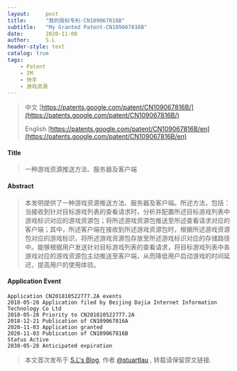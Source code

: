 ```yaml
---
layout:     post
title:      "我的授权专利-CN109067816B"
subtitle:   "My Granted Patent-CN109067816B"
date:       2020-11-08
author:     S.L
header-style: text
catalog: true
tags:
    - Patent
    - IM
    - 快手
    - 游戏资源
---
```

> 中文 [https://patents.google.com/patent/CN109067816B/](https://patents.google.com/patent/CN109067816B/)
>
> English [https://patents.google.com/patent/CN109067816B/en](https://patents.google.com/patent/CN109067816B/en)

#### Title
> 一种游戏资源推送方法、服务器及客户端




#### Abstract
> 本发明提供了一种游戏资源推送方法、服务器及客户端。所述方法，包括：当接收到针对目标游戏列表的查看请求时，分析并配置所述目标游戏列表中游戏标识对应的游戏资源包；将所述游戏资源包推送至所述查看请求对应的客户端；其中，所述客户端在接收到所述游戏资源包时，根据所述游戏资源包对应的游戏标识，将所述游戏资源包存放至所述游戏标识对应的存储路径中。能够根据用户发送针对目标游戏列表的查看请求，将目标游戏列表中各游戏对应的游戏资源包主动推送至客户端，从而降低用户启动游戏的时间延迟，提高用户的使用体验。




#### Application Event
```
Application CN201810522777.2A events 
2018-05-28 Application filed by Beijing Dajia Internet Information Technology Co Ltd
2018-05-28 Priority to CN201810522777.2A
2018-12-21 Publication of CN109067816A
2020-11-03 Application granted
2020-11-03 Publication of CN109067816B
Status Active
2038-05-28 Anticipated expiration
```
> 本文首次发布于 [S.L's Blog](http://elsef.com), 作者 [@stuartlau](http://github.com/stuartlau) ,
转载请保留原文链接.
